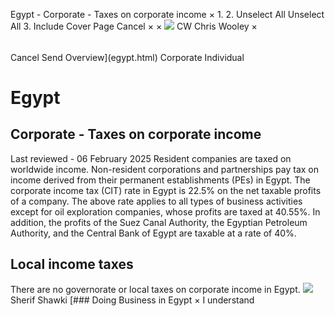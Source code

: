 Egypt - Corporate - Taxes on corporate income
×
1.
2.
Unselect All
Unselect All
3.
Include Cover Page
Cancel
×
×
![](-/media/world-wide-tax-summaries/attachments/global---chris-wooley.ashx%3Frev=ac5e5f3223b34096b1afc2a6009c7320&revision=ac5e5f32-23b3-4096-b1af-c2a6009c7320&hash=859B7ADC84DC2CBEC9760E9E6EE7DE6D0A8BFCDF)
CW
Chris Wooley
×
######
Cancel
Send
Overview](egypt.html)
Corporate
Individual
# Egypt
## Corporate - Taxes on corporate income
Last reviewed - 06 February 2025
Resident companies are taxed on worldwide income. Non-resident corporations and partnerships pay tax on income derived from their permanent establishments (PEs) in Egypt.
The corporate income tax (CIT) rate in Egypt is 22.5% on the net taxable profits of a company.
The above rate applies to all types of business activities except for oil exploration companies, whose profits are taxed at 40.55%. In addition, the profits of the Suez Canal Authority, the Egyptian Petroleum Authority, and the Central Bank of Egypt are taxable at a rate of 40%.
## Local income taxes
There are no governorate or local taxes on corporate income in Egypt.
![](-/media/world-wide-tax-summaries/egyptsherif-shawkiegypt--sherif-shawkijpg20210215115128240.ashx%3Frev=3c51f301c93a464293c4762df36074f9&revision=3c51f301-c93a-4642-93c4-762df36074f9&hash=7932E486C192382D026150F85A5F9A0FE0126832)
Sherif Shawki
[### Doing Business in Egypt
×
I understand